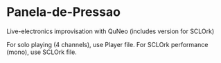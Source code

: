 Panela-de-Pressao
=================

Live-electronics improvisation with QuNeo (includes version for SCLOrk)

For solo playing (4 channels), use Player file.
For SCLOrk performance (mono), use SCLOrk file.
